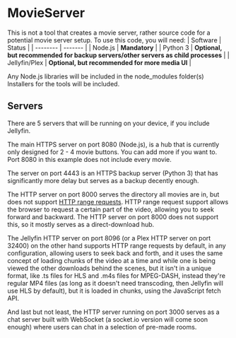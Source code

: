 # MovieServer
This is not a tool that creates a movie server, rather source code for a potential movie server setup. To use this code, you will need:
| Software | Status |
| -------- | ------- |
| Node.js  | **Mandatory**    |
| Python 3 | **Optional, but recommended for backup servers/other servers as child processes**    |
| Jellyfin/Plex    | **Optional, but recommended for more media UI** |

Any Node.js libraries will be included in the node_modules folder(s)
Installers for the tools will be included.

## Servers
There are 5 servers that will be running on your device, if you include Jellyfin.

The main HTTPS server on port 8080 (Node.js), is a hub that is currently only designed for 2 - 4 movie buttons. You can add more if you want to. Port 8080 in this example does not include every movie.

The server on port 4443 is an HTTPS backup server (Python 3) that has significantly more delay but serves as a backup decently enough.

The HTTP server on port 8000 serves the directory all movies are in, but does not support [HTTP range requests](https://developer.mozilla.org/en-US/docs/Web/HTTP/Range_requests). HTTP range request support allows the browser to request a certain part of the video, allowing you to seek forward and backward. The HTTP server on port 8000 does not support this, so it mostly serves as a direct-download hub.

The Jellyfin HTTP server on port 8096 (or a Plex HTTP server on port 32400) on the other hand supports HTTP range requests by default, in any configuration, allowing users to seek back and forth, and it uses the same concept of loading chunks of the video at a time and while one is being viewed the other downloads behind the scenes, but it isn't in a unique format, like .ts files for HLS and .m4s files for MPEG-DASH, instead they're regular MP4 files (as long as it doesn't need transcoding, then Jellyfin will use HLS by default), but it is loaded in chunks, using the JavaScript fetch API.

And last but not least, the HTTP server running on port 3000 serves as a chat server built with WebSocket (a socket.io version will come soon enough) where users can chat in a selection of pre-made rooms.
